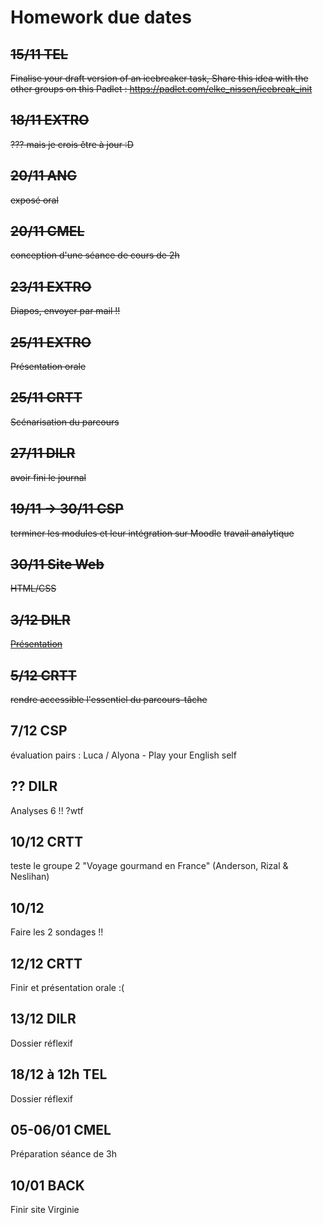 # Homework due dates

## ~~15/11 TEL~~
~~Finalise your draft version of an icebreaker task, Share this idea with the other groups on this Padlet : https://padlet.com/elke_nissen/icebreak_init~~


## ~~18/11 EXTRO~~
~~??? mais je crois être à jour :D~~


## ~~20/11 ANG~~
~~exposé oral~~

## ~~20/11 CMEL~~
~~conception d'une séance de cours de 2h~~


## ~~23/11 EXTRO~~
~~Diapos, envoyer par mail !!~~



## ~~25/11 EXTRO~~
~~Présentation orale~~



## ~~25/11 CRTT~~
~~Scénarisation du parcours~~


## ~~27/11 DILR~~
~~avoir fini le journal~~



## ~~19/11 -> 30/11 CSP~~
~~terminer les modules et leur intégration sur Moodle~~
~~travail analytique~~

## ~~30/11 Site Web~~
~~HTML/CSS~~

## ~~3/12 DILR~~
[~~Présentation~~](https://www.canva.com/design/DAGXkos7FJ8/oESZbRezrq-qB4jAWlChbg/edit)


## ~~5/12 CRTT~~
~~rendre accessible l'essentiel du parcours-tâche~~


## 7/12	CSP
évaluation pairs : Luca / Alyona - Play your English self

## ?? DILR
Analyses 6 !! ?wtf

## 10/12 CRTT
teste le groupe 2 "Voyage gourmand en France" (Anderson, Rizal & Neslihan)

## 10/12
Faire les 2 sondages !!

## 12/12 CRTT
Finir et présentation orale :(

## 13/12 DILR
Dossier réflexif

## 18/12 à 12h TEL
Dossier réflexif

## 05-06/01 CMEL
Préparation séance de 3h

## 10/01 BACK
Finir site Virginie

